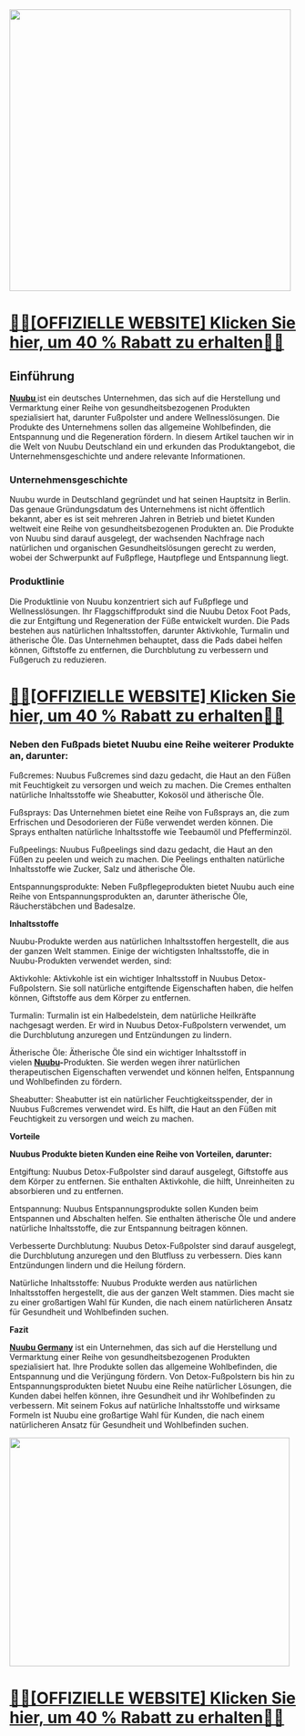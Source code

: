 <div class="separator"><a href="https://trendgadgetz.shop/nuubu-de-buy"><img src="https://blogger.googleusercontent.com/img/b/R29vZ2xl/AVvXsEg0sCQfk8sr0Z7oRWiqGmWq2YuT-m-Np1uESaa5wi-oQYqoo7tBayrFmAQygs4PXuIrbzYGWeqZgE54VwkErpFL1hqZNgzbXyuBBwHS0ONBhmfDhIokKU3FoJ3HiAekF05GqRyiESO4OaydDTcGH_-p-Xr_3D9GfhjURZTlpUf7Fr6jKpbcnjpgPF-ddqPs/w494-h494/cn-11134207-7r98o-lv2x1drmp11wa4.jpg" alt="" width="494" height="494" border="0" data-original-height="1024" data-original-width="1024" /></a></div>
<h1><strong><u><a href="https://trendgadgetz.shop/nuubu-de-buy">💟💟[OFFIZIELLE WEBSITE] Klicken Sie hier, um 40 % Rabatt zu erhalten💟💟</a></u></strong></h1>
<h2><strong>Einf&uuml;hrung</strong></h2>
<p><strong><a href="https://trendgadgetz.shop/nuubu-de-buy">Nuubu&nbsp;</a></strong>ist ein deutsches Unternehmen, das sich auf die Herstellung und Vermarktung einer Reihe von gesundheitsbezogenen Produkten spezialisiert hat, darunter Fu&szlig;polster und andere Wellnessl&ouml;sungen. Die Produkte des Unternehmens sollen das allgemeine Wohlbefinden, die Entspannung und die Regeneration f&ouml;rdern. In diesem Artikel tauchen wir in die Welt von Nuubu Deutschland ein und erkunden das Produktangebot, die Unternehmensgeschichte und andere relevante Informationen.</p>
<h3><strong>Unternehmensgeschichte</strong></h3>
<p>Nuubu wurde in Deutschland gegr&uuml;ndet und hat seinen Hauptsitz in Berlin. Das genaue Gr&uuml;ndungsdatum des Unternehmens ist nicht &ouml;ffentlich bekannt, aber es ist seit mehreren Jahren in Betrieb und bietet Kunden weltweit eine Reihe von gesundheitsbezogenen Produkten an. Die Produkte von Nuubu sind darauf ausgelegt, der wachsenden Nachfrage nach nat&uuml;rlichen und organischen Gesundheitsl&ouml;sungen gerecht zu werden, wobei der Schwerpunkt auf Fu&szlig;pflege, Hautpflege und Entspannung liegt.</p>
<h3><strong>Produktlinie</strong></h3>
<p>Die Produktlinie von Nuubu konzentriert sich auf Fu&szlig;pflege und Wellnessl&ouml;sungen. Ihr Flaggschiffprodukt sind die Nuubu Detox Foot Pads, die zur Entgiftung und Regeneration der F&uuml;&szlig;e entwickelt wurden. Die Pads bestehen aus nat&uuml;rlichen Inhaltsstoffen, darunter Aktivkohle, Turmalin und &auml;therische &Ouml;le. Das Unternehmen behauptet, dass die Pads dabei helfen k&ouml;nnen, Giftstoffe zu entfernen, die Durchblutung zu verbessern und Fu&szlig;geruch zu reduzieren.</p>
<h1><strong><u><a href="https://trendgadgetz.shop/nuubu-de-buy">💟💟[OFFIZIELLE WEBSITE] Klicken Sie hier, um 40 % Rabatt zu erhalten💟💟</a></u></strong></h1>
<h3><strong>Neben den Fu&szlig;pads bietet Nuubu eine Reihe weiterer Produkte an, darunter:</strong></h3>
<p>Fu&szlig;cremes: Nuubus Fu&szlig;cremes sind dazu gedacht, die Haut an den F&uuml;&szlig;en mit Feuchtigkeit zu versorgen und weich zu machen. Die Cremes enthalten nat&uuml;rliche Inhaltsstoffe wie Sheabutter, Kokos&ouml;l und &auml;therische &Ouml;le.</p>
<p>Fu&szlig;sprays: Das Unternehmen bietet eine Reihe von Fu&szlig;sprays an, die zum Erfrischen und Desodorieren der F&uuml;&szlig;e verwendet werden k&ouml;nnen. Die Sprays enthalten nat&uuml;rliche Inhaltsstoffe wie Teebaum&ouml;l und Pfefferminz&ouml;l.</p>
<p>Fu&szlig;peelings: Nuubus Fu&szlig;peelings sind dazu gedacht, die Haut an den F&uuml;&szlig;en zu peelen und weich zu machen. Die Peelings enthalten nat&uuml;rliche Inhaltsstoffe wie Zucker, Salz und &auml;therische &Ouml;le.</p>
<p>Entspannungsprodukte: Neben Fu&szlig;pflegeprodukten bietet Nuubu auch eine Reihe von Entspannungsprodukten an, darunter &auml;therische &Ouml;le, R&auml;ucherst&auml;bchen und Badesalze.</p>
<p><strong>Inhaltsstoffe</strong></p>
<p>Nuubu-Produkte werden aus nat&uuml;rlichen Inhaltsstoffen hergestellt, die aus der ganzen Welt stammen. Einige der wichtigsten Inhaltsstoffe, die in Nuubu-Produkten verwendet werden, sind:</p>
<p>Aktivkohle: Aktivkohle ist ein wichtiger Inhaltsstoff in Nuubus Detox-Fu&szlig;polstern. Sie soll nat&uuml;rliche entgiftende Eigenschaften haben, die helfen k&ouml;nnen, Giftstoffe aus dem K&ouml;rper zu entfernen.</p>
<p>Turmalin: Turmalin ist ein Halbedelstein, dem nat&uuml;rliche Heilkr&auml;fte nachgesagt werden. Er wird in Nuubus Detox-Fu&szlig;polstern verwendet, um die Durchblutung anzuregen und Entz&uuml;ndungen zu lindern.</p>
<p>&Auml;therische &Ouml;le: &Auml;therische &Ouml;le sind ein wichtiger Inhaltsstoff in vielen&nbsp;<strong><a title="Nuubu Germany" href="https://www.facebook.com/NuubuGermany/">Nuubu</a>-</strong>Produkten. Sie werden wegen ihrer nat&uuml;rlichen therapeutischen Eigenschaften verwendet und k&ouml;nnen helfen, Entspannung und Wohlbefinden zu f&ouml;rdern.</p>
<p>Sheabutter: Sheabutter ist ein nat&uuml;rlicher Feuchtigkeitsspender, der in Nuubus Fu&szlig;cremes verwendet wird. Es hilft, die Haut an den F&uuml;&szlig;en mit Feuchtigkeit zu versorgen und weich zu machen.</p>
<p><strong>Vorteile</strong></p>
<p><strong>Nuubus Produkte bieten Kunden eine Reihe von Vorteilen, darunter:</strong></p>
<p>Entgiftung: Nuubus Detox-Fu&szlig;polster sind darauf ausgelegt, Giftstoffe aus dem K&ouml;rper zu entfernen. Sie enthalten Aktivkohle, die hilft, Unreinheiten zu absorbieren und zu entfernen.</p>
<p>Entspannung: Nuubus Entspannungsprodukte sollen Kunden beim Entspannen und Abschalten helfen. Sie enthalten &auml;therische &Ouml;le und andere nat&uuml;rliche Inhaltsstoffe, die zur Entspannung beitragen k&ouml;nnen.</p>
<p>Verbesserte Durchblutung: Nuubus Detox-Fu&szlig;polster sind darauf ausgelegt, die Durchblutung anzuregen und den Blutfluss zu verbessern. Dies kann Entz&uuml;ndungen lindern und die Heilung f&ouml;rdern.</p>
<p>Nat&uuml;rliche Inhaltsstoffe: Nuubus Produkte werden aus nat&uuml;rlichen Inhaltsstoffen hergestellt, die aus der ganzen Welt stammen. Dies macht sie zu einer gro&szlig;artigen Wahl f&uuml;r Kunden, die nach einem nat&uuml;rlicheren Ansatz f&uuml;r Gesundheit und Wohlbefinden suchen.</p>
<p><strong>Fazit</strong></p>
<p><a title="Nuubu Germany" href="https://www.facebook.com/groups/nuubugermany/"><strong>Nuubu Germany</strong></a> ist ein Unternehmen, das sich auf die Herstellung und Vermarktung einer Reihe von gesundheitsbezogenen Produkten spezialisiert hat. Ihre Produkte sollen das allgemeine Wohlbefinden, die Entspannung und die Verj&uuml;ngung f&ouml;rdern. Von Detox-Fu&szlig;polstern bis hin zu Entspannungsprodukten bietet Nuubu eine Reihe nat&uuml;rlicher L&ouml;sungen, die Kunden dabei helfen k&ouml;nnen, ihre Gesundheit und ihr Wohlbefinden zu verbessern. Mit seinem Fokus auf nat&uuml;rliche Inhaltsstoffe und wirksame Formeln ist Nuubu eine gro&szlig;artige Wahl f&uuml;r Kunden, die nach einem nat&uuml;rlicheren Ansatz f&uuml;r Gesundheit und Wohlbefinden suchen.</p>
<div class="separator"><a href="https://trendgadgetz.shop/nuubu-de-buy"><img src="https://blogger.googleusercontent.com/img/b/R29vZ2xl/AVvXsEi0YK32Dqc3WTVTvRS42jty1vma8xHH3yvoIVC1xpwRaHqhl0TCZxUXmWtbiZ8T1isjSU7RWMA8L5rY3jhB1pmAAY-iHWxxutzbHNpibM5GuuUuSCg-xyBKI5_CgQmBejwc0Om8loF2LMuXL8n3PDsc-GzoK5nh6Cyh8BoVzGkYWXg3U4upIsFhZ61tjSZv/w492-h401/51i6nuMcWSL._AC_.jpg" alt="" width="492" height="401" border="0" data-original-height="500" data-original-width="500" /></a></div>
<h1><strong><u><a href="https://trendgadgetz.shop/nuubu-de-buy">💟💟[OFFIZIELLE WEBSITE] Klicken Sie hier, um 40 % Rabatt zu erhalten💟💟</a></u></strong></h1>
<div>&nbsp;</div>
